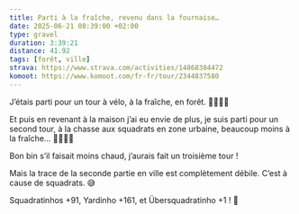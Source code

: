 ```yaml
---
title: Parti à la fraîche, revenu dans la fournaise…
date: 2025-06-21 08:39:00 +02:00
type: gravel
duration: 3:39:21
distance: 41.92
tags: [forêt, ville]
strava: https://www.strava.com/activities/14868384472
komoot: https://www.komoot.com/fr-fr/tour/2344837580
---
```


J’étais parti pour un tour à vélo, à la fraîche, en forêt. 🚴‍♂️🌳😍

Et puis en revenant à la maison j’ai eu envie de plus, je suis parti pour un second tour, à la chasse aux squadrats en zone urbaine, beaucoup moins à la fraîche… 🚴‍♀️🥵😅

Bon bin s’il faisait moins chaud, j’aurais fait un troisième tour !

Mais la trace de la seconde partie en ville est complètement débile. C’est à cause de squadrats. 😅

Squadratinhos +91, Yardinho +161, et Übersquadratinho +1 ! 🥳
